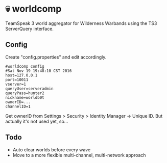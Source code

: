 # 💀 worldcomp
TeamSpeak 3 world aggregator for Wilderness Warbands using the TS3 ServerQuery interface.

Config
------

Create "config.properties" and edit accordingly.

```
#worldcomp config
#Sat Nov 19 19:48:10 CST 2016
host=127.0.0.1
port=10011
vserver=1
queryUser=serveradmin
queryPass=hunter2
nickname=worldb0t
ownerID=...
channelID=1
```

Get ownerID from Settings > Security > Identity Manager -> Unique ID. But actually it's not used yet, so...

Todo
----

- Auto clear worlds before every wave
- Move to a more flexible multi-channel, multi-network approach